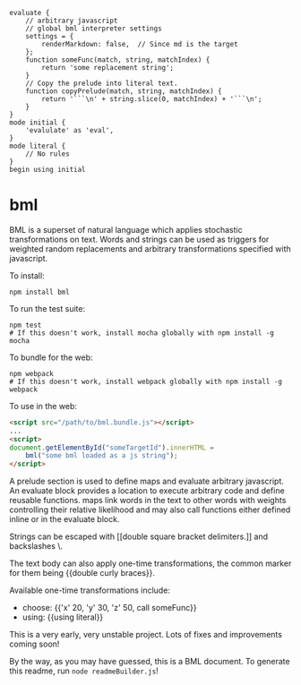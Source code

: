 
```
evaluate {
    // arbitrary javascript
    // global bml interpreter settings
    settings = {
        renderMarkdown: false,  // Since md is the target
    };
    function someFunc(match, string, matchIndex) {
        return 'some replacement string';
    }
    // Copy the prelude into literal text.
    function copyPrelude(match, string, matchIndex) {
        return '```\n' + string.slice(0, matchIndex) + '```\n';
    }
}
mode initial {
    'evalulate' as 'eval',
}
mode literal {
    // No rules
}
begin using initial

```


# bml

BML is a superset of natural language which applies stochastic transformations
on text. Words and strings can be used as triggers for weighted random
replacements and arbitrary transformations specified with javascript.

To install:
```
npm install bml
```

To run the test suite:
```
npm test
# If this doesn't work, install mocha globally with npm install -g mocha
```

To bundle for the web:
```
npm webpack
# If this doesn't work, install webpack globally with npm install -g webpack
```

To use in the web:
```html
<script src="/path/to/bml.bundle.js"></script>
...
<script>
document.getElementById("someTargetId").innerHTML =
    bml("some bml loaded as a js string");
</script>
```

A prelude section is used to define maps and evaluate arbitrary
javascript. An evaluate block provides a location to execute arbitrary code
and define reusable functions. maps link words in the text to other words
with weights controlling their relative likelihood and may also call functions
either defined inline or in the evaluate block.

Strings can be escaped with [[double square bracket delimiters.]] and backslashes \\.

The text body can also apply one-time transformations, the common marker
for them being {{double curly braces}}.

Available one-time transformations include:

* choose: {{'x' 20, 'y' 30, 'z' 50, call someFunc}}
* using: {{using literal}}

This is a very early, very unstable project. Lots of fixes and improvements coming soon!

By the way, as you may have guessed, this is a BML document. To generate this readme,
run `node readmeBuilder.js`!
